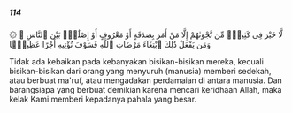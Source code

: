 ##### 114

<span class="ayah">۞ لَّا خَيْرَ فِى كَثِيرٍۢ مِّن نَّجْوَىٰهُمْ إِلَّا مَنْ أَمَرَ بِصَدَقَةٍ أَوْ مَعْرُوفٍ أَوْ إِصْلَٰحٍۭ بَيْنَ ٱلنَّاسِ ۚ وَمَن يَفْعَلْ ذَٰلِكَ ٱبْتِغَآءَ مَرْضَاتِ ٱللَّهِ فَسَوْفَ نُؤْتِيهِ أَجْرًا عَظِيمًۭا</span>

<span class="ayah_translation">Tidak ada kebaikan pada kebanyakan bisikan-bisikan mereka, kecuali bisikan-bisikan dari orang yang menyuruh (manusia) memberi sedekah, atau berbuat ma'ruf, atau mengadakan perdamaian di antara manusia. Dan barangsiapa yang berbuat demikian karena mencari keridhaan Allah, maka kelak Kami memberi kepadanya pahala yang besar.</span>
